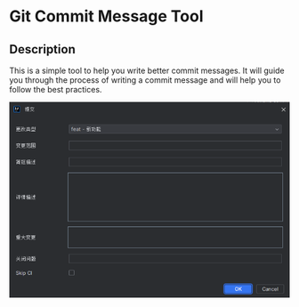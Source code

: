 # Git Commit Message Tool

## Description

This is a simple tool to help you write better commit messages. It will guide you through the process of writing a commit message and will help you to follow the best practices.

![screenshot](./.github/readme/screenshot.png)
